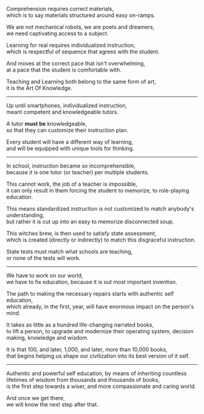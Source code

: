 Comprehension requires correct materials,\
which is to say materials structured around easy on-ramps.

We are not mechanical robots, we are poets and dreamers,\
we need captivating access to a subject.

Learning for real requires individualized instruction,\
which is respectful of sequence that agrees with the student.

And moves at the correct pace that isn't overwhelming,\
at a pace that the student is comfortable with.

Teaching and Learning both belong to the same form of art,\
it is the Art Of Knowledge.

---

Up until smartphones, individualized instruction,\
meant competent and knowledgeable tutors.

A tutor **must be** knowledgeable,\
so that they can customize their instruction plan.

Every student will have a different way of learning,\
and will be equipped with unique tools for thinking.

---

In school, instruction became so incomprehensible,\
because it is one tutor (or teacher) per multiple students.

This cannot work, the job of a teacher is impossible,\
it can only result in them forcing the student to memorize, to role-playing education.

This means standardized instruction is not customized to match anybody's understanding,\
but rather it is cut up into an easy to memorize disconnected soup.

This witches brew, is then used to satisfy state assessment,\
which is created (directly or indirectly) to match this disgraceful instruction.

State tests must match what schools are teaching,\
or none of the tests will work.

---

We have to work on our world,\
we have to fix education, because it is out most important invention.

The path to making the necessary repairs starts with authentic self education,\
which already, in the first, year, will have enormous impact on the person's mind.

It takes as little as a hundred life-changing narrated books,\
to lift a person, to upgrade and modernize their operating system, decision making, knowledge and wisdom.

It is that 100, and later, 1,000, and later, more than 10,000 books,\
that begins helping us shape our civilization into its best version of it self.

---

Authentic and powerful self education, by means of inheriting countless lifetimes of wisdom from thousands and thousands of books,\
is the first step towards a wiser, and more compassionate and caring world.

And once we get there,\
we will know the next step after that.
